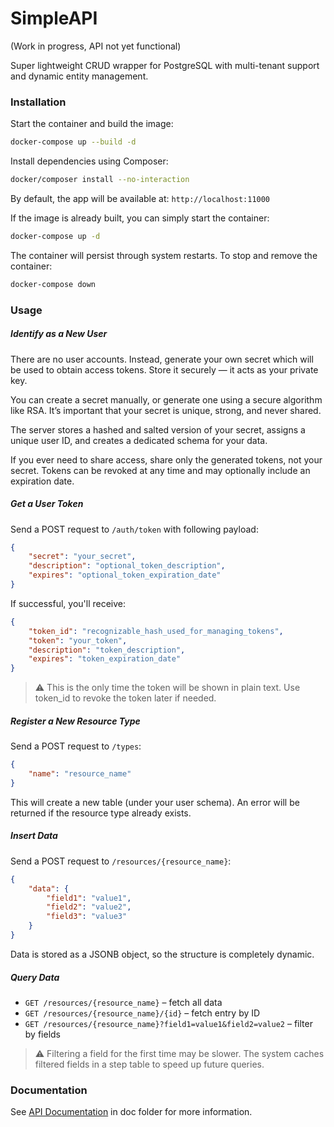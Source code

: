 # SimpleAPI

(Work in progress, API not yet functional)

Super lightweight CRUD wrapper for PostgreSQL with multi-tenant support and dynamic entity management.

### Installation

Start the container and build the image:

```bash
docker-compose up --build -d
```

Install dependencies using Composer:

```bash
docker/composer install --no-interaction
```

By default, the app will be available at: `http://localhost:11000`

If the image is already built, you can simply start the container:

```bash
docker-compose up -d
```

The container will persist through system restarts.
To stop and remove the container:

```bash
docker-compose down
```

### Usage

##### Identify as a New User

There are no user accounts.
Instead, generate your own secret which will be used to obtain access tokens. Store it securely — it acts as your private key.

You can create a secret manually, or generate one using a secure algorithm like RSA.
It’s important that your secret is unique, strong, and never shared.

The server stores a hashed and salted version of your secret, assigns a unique user ID, and creates a dedicated schema for your data.

If you ever need to share access, share only the generated tokens, not your secret.
Tokens can be revoked at any time and may optionally include an expiration date.

##### Get a User Token

Send a POST request to `/auth/token` with following payload:

```json
{
    "secret": "your_secret",
    "description": "optional_token_description",
    "expires": "optional_token_expiration_date"
}
```

If successful, you'll receive:

```json
{
    "token_id": "recognizable_hash_used_for_managing_tokens",
    "token": "your_token",
    "description": "token_description",
    "expires": "token_expiration_date"
}
```

> ⚠️ This is the only time the token will be shown in plain text.
Use token_id to revoke the token later if needed.

##### Register a New Resource Type

Send a POST request to `/types`:

```json
{
    "name": "resource_name"
}
```

This will create a new table (under your user schema).
An error will be returned if the resource type already exists.

##### Insert Data

Send a POST request to `/resources/{resource_name}`:

```json
{
    "data": {
        "field1": "value1",
        "field2": "value2",
        "field3": "value3"
    }
}
```

Data is stored as a JSONB object, so the structure is completely dynamic.

##### Query Data

- `GET /resources/{resource_name}` – fetch all data
- `GET /resources/{resource_name}/{id}` – fetch entry by ID
- `GET /resources/{resource_name}?field1=value1&field2=value2` – filter by fields

> ⚠️ Filtering a field for the first time may be slower.
The system caches filtered fields in a step table to speed up future queries.

### Documentation

See [API Documentation](doc/) in doc folder for more information.